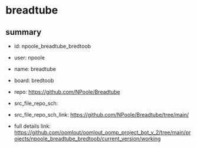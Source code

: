 # breadtube
 
## summary 
* id: npoole_breadtube_bredtoob
* user: npoole
* name: breadtube
* board: bredtoob
* repo: https://github.com/NPoole/Breadtube



* src_file_repo_sch: 
* src_file_repo_sch_link: https://github.com/NPoole/Breadtube/tree/main/
* full details link: https://github.com/oomlout/oomlout_oomp_project_bot_v_2/tree/main/projects/npoole_breadtube_bredtoob/current_version/working  







